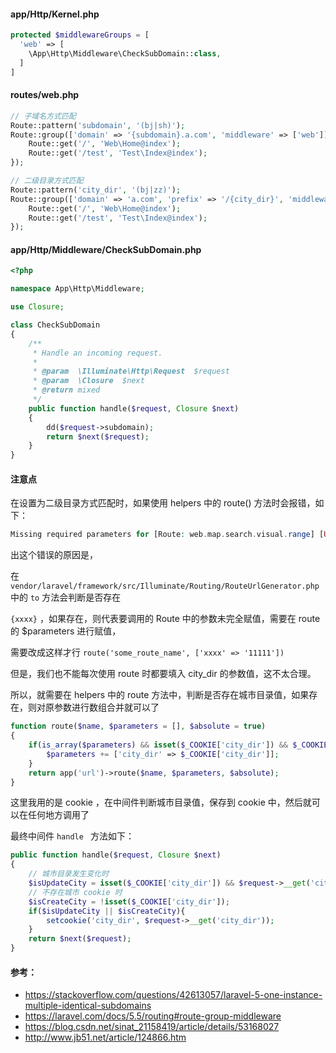 
#### app/Http/Kernel.php
```php
protected $middlewareGroups = [
  'web' => [
    \App\Http\Middleware\CheckSubDomain::class,
  ]
]
```

#### routes/web.php
```php
// 子域名方式匹配
Route::pattern('subdomain', '(bj|sh)');
Route::group(['domain' => '{subdomain}.a.com', 'middleware' => ['web']], function () {
	Route::get('/', 'Web\Home@index');
	Route::get('/test', 'Test\Index@index');
});
```
```php
// 二级目录方式匹配
Route::pattern('city_dir', '(bj|zz)');
Route::group(['domain' => 'a.com', 'prefix' => '/{city_dir}', 'middleware' => ['web']], function () {
	Route::get('/', 'Web\Home@index');
	Route::get('/test', 'Test\Index@index');
});
```

#### app/Http/Middleware/CheckSubDomain.php
```php
<?php

namespace App\Http\Middleware;

use Closure;

class CheckSubDomain
{
    /**
     * Handle an incoming request.
     *
     * @param  \Illuminate\Http\Request  $request
     * @param  \Closure  $next
     * @return mixed
     */
    public function handle($request, Closure $next)
    {
        dd($request->subdomain);
        return $next($request);
    }
}

```

#### 注意点
在设置为二级目录方式匹配时，如果使用 helpers 中的 route() 方法时会报错，如下：
```php
Missing required parameters for [Route: web.map.search.visual.range] [URI: {city_dir}/map/search_range]. (View: /home/vagrant/Code/a_site/asite/resources/views/web/index.blade.php)
```
出这个错误的原因是，

在 `vendor/laravel/framework/src/Illuminate/Routing/RouteUrlGenerator.php` 中的 `to` 方法会判断是否存在

`{xxxx}` ，如果存在，则代表要调用的 Route 中的参数未完全赋值，需要在 route 的 $parameters 进行赋值，

需要改成这样才行 `route('some_route_name', ['xxxx' => '11111'])`

但是，我们也不能每次使用 route 时都要填入 city_dir 的参数值，这不太合理。

所以，就需要在 helpers 中的 route 方法中，判断是否存在城市目录值，如果存在，则对原参数进行数组合并就可以了

```php
function route($name, $parameters = [], $absolute = true)
{
	if(is_array($parameters) && isset($_COOKIE['city_dir']) && $_COOKIE['city_dir']){
		$parameters += ['city_dir' => $_COOKIE['city_dir']];
	}
	return app('url')->route($name, $parameters, $absolute);
}
```
这里我用的是 cookie ，在中间件判断城市目录值，保存到 cookie 中，然后就可以在任何地方调用了

最终中间件 `handle ` 方法如下：
```php
public function handle($request, Closure $next)
{
	// 城市目录发生变化时
	$isUpdateCity = isset($_COOKIE['city_dir']) && $request->__get('city_dir') != $_COOKIE['city_dir'];
	// 不存在城市 cookie 时
	$isCreateCity = !isset($_COOKIE['city_dir']);
	if($isUpdateCity || $isCreateCity){
		setcookie('city_dir', $request->__get('city_dir'));
	}
	return $next($request);
}
```

#### 参考：

- https://stackoverflow.com/questions/42613057/laravel-5-one-instance-multiple-identical-subdomains
- https://laravel.com/docs/5.5/routing#route-group-middleware
- https://blog.csdn.net/sinat_21158419/article/details/53168027
- http://www.jb51.net/article/124866.htm
